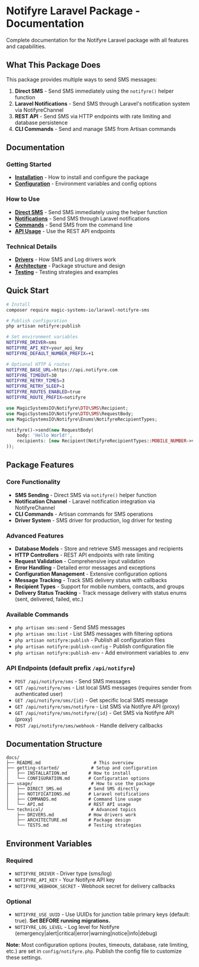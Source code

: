 # Notifyre Laravel Package - Documentation

Complete documentation for the Notifyre Laravel package with all features and capabilities.

## What This Package Does

This package provides multiple ways to send SMS messages:

1. **Direct SMS** - Send SMS immediately using the `notifyre()` helper function
2. **Laravel Notifications** - Send SMS through Laravel's notification system via NotifyreChannel
3. **REST API** - Send SMS via HTTP endpoints with rate limiting and database persistence
4. **CLI Commands** - Send and manage SMS from Artisan commands

## Documentation

### Getting Started

- **[Installation](./getting-started/INSTALLATION.md)** - How to install and configure the package
- **[Configuration](./getting-started/CONFIGURATION.md)** - Environment variables and config options

### How to Use

- **[Direct SMS](./usage/DIRECT_SMS.md)** - Send SMS immediately using the helper function
- **[Notifications](./usage/NOTIFICATIONS.md)** - Send SMS through Laravel notifications
- **[Commands](./usage/COMMANDS.md)** - Send SMS from the command line
- **[API Usage](./usage/API.md)** - Use the REST API endpoints

### Technical Details

- **[Drivers](./technical/DRIVERS.md)** - How SMS and Log drivers work
- **[Architecture](./technical/ARCHITECTURE.md)** - Package structure and design
- **[Testing](./technical/TESTS.md)** - Testing strategies and examples

## Quick Start

```bash
# Install
composer require magic-systems-io/laravel-notifyre-sms

# Publish configuration
php artisan notifyre:publish

# Set environment variables
NOTIFYRE_DRIVER=sms
NOTIFYRE_API_KEY=your_api_key
NOTIFYRE_DEFAULT_NUMBER_PREFIX=+1

# Optional HTTP & routes
NOTIFYRE_BASE_URL=https://api.notifyre.com
NOTIFYRE_TIMEOUT=30
NOTIFYRE_RETRY_TIMES=3
NOTIFYRE_RETRY_SLEEP=1
NOTIFYRE_ROUTES_ENABLED=true
NOTIFYRE_ROUTE_PREFIX=notifyre
```

```php
use MagicSystemsIO\Notifyre\DTO\SMS\Recipient;
use MagicSystemsIO\Notifyre\DTO\SMS\RequestBody;
use MagicSystemsIO\Notifyre\Enums\NotifyreRecipientTypes;

notifyre()->send(new RequestBody(
    body: 'Hello World!',
    recipients: [new Recipient(NotifyreRecipientTypes::MOBILE_NUMBER->value, '+1234567890')]
));
```

## Package Features

### Core Functionality

- **SMS Sending** - Direct SMS via `notifyre()` helper function
- **Notification Channel** - Laravel notification integration via NotifyreChannel
- **CLI Commands** - Artisan commands for SMS operations
- **Driver System** - SMS driver for production, log driver for testing

### Advanced Features

- **Database Models** - Store and retrieve SMS messages and recipients
- **HTTP Controllers** - REST API endpoints with rate limiting
- **Request Validation** - Comprehensive input validation
- **Error Handling** - Detailed error messages and exceptions
- **Configuration Management** - Extensive configuration options
- **Message Tracking** - Track SMS delivery status with callbacks
- **Recipient Types** - Support for mobile numbers, contacts, and groups
- **Delivery Status Tracking** - Track message delivery with status enums (sent, delivered, failed, etc.)

### Available Commands

- `php artisan sms:send` - Send SMS messages
- `php artisan sms:list` - List SMS messages with filtering options
- `php artisan notifyre:publish` - Publish all configuration files
- `php artisan notifyre:publish-config` - Publish configuration file
- `php artisan notifyre:publish-env` - Add environment variables to .env

### API Endpoints (default prefix `/api/notifyre`)

- `POST /api/notifyre/sms` - Send SMS messages
- `GET /api/notifyre/sms` - List local SMS messages (requires sender from authenticated user)
- `GET /api/notifyre/sms/{id}` - Get specific local SMS message
- `GET /api/notifyre/sms/notifyre` - List SMS via Notifyre API (proxy)
- `GET /api/notifyre/sms/notifyre/{id}` - Get SMS via Notifyre API (proxy)
- `POST /api/notifyre/sms/webhook` - Handle delivery callbacks

## Documentation Structure

```
docs/
├── README.md                    # This overview
├── getting-started/            # Setup and configuration
│   ├── INSTALLATION.md        # How to install
│   └── CONFIGURATION.md       # Configuration options
├── usage/                      # How to use the package
│   ├── DIRECT_SMS.md          # Send SMS directly
│   ├── NOTIFICATIONS.md       # Laravel notifications
│   ├── COMMANDS.md            # Command line usage
│   └── API.md                 # REST API usage
└── technical/                  # Advanced topics
    ├── DRIVERS.md             # How drivers work
    ├── ARCHITECTURE.md        # Package design
    └── TESTS.md               # Testing strategies
```

## Environment Variables

### Required

- `NOTIFYRE_DRIVER` - Driver type (sms/log)
- `NOTIFYRE_API_KEY` - Your Notifyre API key
- `NOTIFYRE_WEBHOOK_SECRET` - Webhook secret for delivery callbacks

### Optional

- `NOTIFYRE_USE_UUID` - Use UUIDs for junction table primary keys (default: true). **Set BEFORE running migrations.**
- `NOTIFYRE_LOG_LEVEL` - Log level for Notifyre (emergency|alert|critical|error|warning|notice|info|debug)

**Note:** Most configuration options (routes, timeouts, database, rate limiting, etc.) are set in `config/notifyre.php`.
Publish the config file to customize these settings.
